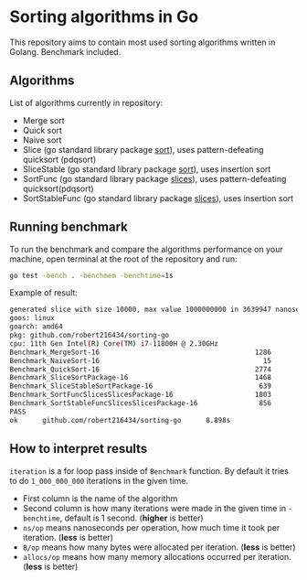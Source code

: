 # Sorting algorithms in Go

This repository aims to contain most used sorting algorithms written in Golang.
Benchmark included.

## Algorithms

List of algorithms currently in repository:

- Merge sort
- Quick sort
- Naive sort
- Slice (go standard library package [sort](https://pkg.go.dev/sort)), uses pattern-defeating quicksort (pdqsort)
- SliceStable (go standard library package [sort](https://pkg.go.dev/sort)), uses insertion sort
- SortFunc (go standard library package [slices](https://pkg.go.dev/slices)), uses pattern-defeating quicksort(pdqsort)
- SortStableFunc (go standard library package [slices](https://pkg.go.dev/slices)), uses insertion sort

## Running benchmark

To run the benchmark and compare the algorithms performance on your machine, open terminal at the root of the repository and run:

```bash
go test -bench . -benchmem -benchtime=1s
```

Example of result:

```bash
generated slice with size 10000, max value 1000000000 in 3639947 nanoseconds / 3 milliseconds
goos: linux
goarch: amd64
pkg: github.com/robert216434/sorting-go
cpu: 11th Gen Intel(R) Core(TM) i7-11800H @ 2.30GHz
Benchmark_MergeSort-16                                      1286            932450 ns/op         1194635 B/op      10000 allocs/op
Benchmark_NaiveSort-16                                        15          73782975 ns/op           81920 B/op          1 allocs/op
Benchmark_QuickSort-16                                      2774            425028 ns/op           81920 B/op          1 allocs/op
Benchmark_SliceSortPackage-16                               1468            789453 ns/op           81976 B/op          3 allocs/op
Benchmark_SliceStableSortPackage-16                          639           1840999 ns/op           81976 B/op          3 allocs/op
Benchmark_SortFuncSlicesSlicesPackage-16                    1803            651298 ns/op           81920 B/op          1 allocs/op
Benchmark_SortStableFuncSlicesSlicesPackage-16               856           1387884 ns/op           81920 B/op          1 allocs/op
PASS
ok      github.com/robert216434/sorting-go      8.898s
```

## How to interpret results

`iteration` is a for loop pass inside of `Benchmark` function. By default it tries to do `1_000_000_000` iterations in the given time.

- First column is the name of the algorithm
- Second column is how many iterations were made in the given time in `-benchtime`, default is 1 second. (**higher** is better)
- `ns/op` means nanoseconds per operation, how much time it took per iteration. (**less** is better)
- `B/op` means how many bytes were allocated per iteration. (**less** is better)
- `allocs/op` means how many memory allocations occurred per iteration. (**less** is better)
